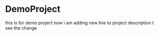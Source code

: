 # DemoProject
this is for demo project 
now i am adding new line to project description t see the change 
